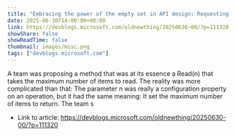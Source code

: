 ```yaml
---
title: "Embracing the power of the empty set in API design: Requesting zero items"
date: 2025-06-30T14:00:00+00:00
link: https://devblogs.microsoft.com/oldnewthing/20250630-00/?p=111320
showShare: false
showReadTime: false
thumbnail: images/misc.png
tags: ["devblogs.microsoft.com"]
---
```

A team was proposing a method that was at its essence a Read(n) that takes the maximum number of items to read. The reality was more complicated than that: The parameter n was really a configuration property on an operation, but it had the same meaning: It set the maximum number of items to return. The team s

- Link to article: https://devblogs.microsoft.com/oldnewthing/20250630-00/?p=111320